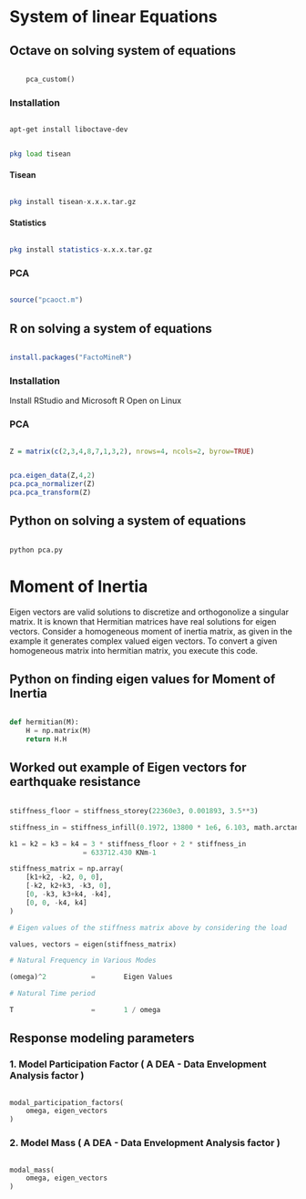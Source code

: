 # System of linear Equations

## Octave on solving system of equations

```octave

    pca_custom()

```

### Installation

```bash

apt-get install liboctave-dev

```

```octave

pkg load tisean

```

#### Tisean

```octave

pkg install tisean-x.x.x.tar.gz

```

#### Statistics

```octave

pkg install statistics-x.x.x.tar.gz

```

### PCA

```octave

source("pcaoct.m")

```

## R on solving a system of equations

```R

install.packages("FactoMineR")

```

### Installation

Install RStudio and Microsoft R Open on Linux

### PCA

```R

Z = matrix(c(2,3,4,8,7,1,3,2), nrows=4, ncols=2, byrow=TRUE)

```

```R

pca.eigen_data(Z,4,2)
pca.pca_normalizer(Z)
pca.pca_transform(Z)

```

## Python on solving a system of equations

```python

python pca.py

```

# Moment of Inertia

Eigen vectors are valid solutions to discretize and orthogonolize a singular matrix. It is known that Hermitian matrices have real solutions for eigen vectors. Consider a homogeneous moment of inertia matrix, as given in the example it generates complex valued eigen vectors. To convert a given homogeneous matrix into hermitian matrix, you execute this code.

## Python on finding eigen values for Moment of Inertia

```python

def hermitian(M):
    H = np.matrix(M)
    return H.H

```

## Worked out example of Eigen vectors for earthquake resistance

```python

stiffness_floor = stiffness_storey(22360e3, 0.001893, 3.5**3)

stiffness_in = stiffness_infill(0.1972, 13800 * 1e6, 6.103, math.arctan2(3.5,5))

k1 = k2 = k3 = k4 = 3 * stiffness_floor + 2 * stiffness_in
                  = 633712.430 KNm-1

stiffness_matrix = np.array(
    [k1+k2, -k2, 0, 0], 
    [-k2, k2+k3, -k3, 0],
    [0, -k3, k3+k4, -k4],
    [0, 0, -k4, k4]
)

# Eigen values of the stiffness matrix above by considering the load

values, vectors = eigen(stiffness_matrix)

# Natural Frequency in Various Modes

(omega)^2           =       Eigen Values

# Natural Time period

T                   =       1 / omega

```

## Response modeling parameters

### 1. Model Participation Factor ( A DEA - Data Envelopment Analysis factor )

```python

modal_participation_factors(
    omega, eigen_vectors
)

```

### 2. Model Mass ( A DEA - Data Envelopment Analysis factor )

```python

modal_mass(
    omega, eigen_vectors
)

```